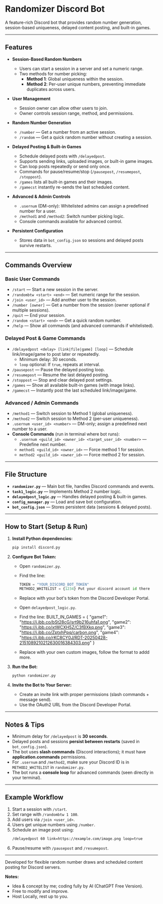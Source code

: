 # Randomizer Discord Bot

A feature-rich Discord bot that provides random number generation, session-based uniqueness, delayed content posting, and built-in games.

---

## Features

- **Session-Based Random Numbers**
  - Users can start a session in a server and set a numeric range.
  - Two methods for number picking:
    - **Method 1**: Global uniqueness within the session.
    - **Method 2**: Per-user unique numbers, preventing immediate duplicates across users.

- **User Management**
  - Session owner can allow other users to join.
  - Owner controls session range, method, and permissions.

- **Random Number Generation**
  - `/number` — Get a number from an active session.
  - `/random` — Get a quick random number without creating a session.

- **Delayed Posting & Built-in Games**
  - Schedule delayed posts with `/delayedpost`.
  - Supports sending links, uploaded images, or built-in game images.
  - Can loop posts repeatedly or send only once.
  - Commands for pause/resume/stop (`/pausepost`, `/resumepost`, `/stoppost`).
  - `/games` lists all built-in games and their images.
  - `/gamecst` instantly re-sends the last scheduled content.

- **Advanced & Admin Controls**
  - `.usernum` (DM-only): Whitelisted admins can assign a predefined number for a user.
  - `/method1` and `/method2`: Switch number picking logic.
  - Console commands available for advanced control.

- **Persistent Configuration**
  - Stores data in `bot_config.json` so sessions and delayed posts survive restarts.

---

## Commands Overview

### Basic User Commands
- `/start` — Start a new session in the server.
- `/randombtw <start> <end>` — Set numeric range for the session.
- `/join <user_id>` — Add another user to the session.
- `/number [owner]` — Get a number from the session (owner optional if multiple sessions).
- `/quit` — End your session.
- `/random <start> <end>` — Get a quick random number.
- `/help` — Show all commands (and advanced commands if whitelisted).

### Delayed Post & Game Commands
- `/delayedpost <delay> [link|file|game] [loop]` — Schedule link/image/game to post later or repeatedly.
  - Minimum delay: 30 seconds.
  - `loop` optional: If `true`, repeats at interval.
- `/pausepost` — Pause the delayed posting loop.
- `/resumepost` — Resume the last delayed posting.
- `/stoppost` — Stop and clear delayed post settings.
- `/games` — Show all available built-in games (with image links).
- `/gamecst` — Instantly post the last scheduled link/image/game.

### Advanced / Admin Commands
- `/method1` — Switch session to Method 1 (global uniqueness).
- `/method2` — Switch session to Method 2 (per-user uniqueness).
- `.usernum <user_id> <number>` — DM-only; assign a predefined next number to a user.
- **Console Commands** (run in terminal where bot runs):
  - `.usernum <guild_id> <owner_id> <target_user_id> <number>` — Predefine next number.
  - `method1 <guild_id> <owner_id>` — Force method 1 for session.
  - `method2 <guild_id> <owner_id>` — Force method 2 for session.

---

## File Structure

- **`randomizer.py`** — Main bot file, handles Discord commands and events.
- **`task1_logic.py`** — Implements Method 2 number logic.
- **`delayedpost_logic.py`** — Handles delayed posting & built-in games.
- **`config_manager.py`** — Load and save bot configuration.
- **`bot_config.json`** — Stores persistent data (sessions & delayed posts).

---

## How to Start (Setup & Run)

1. **Install Python dependencies:**
   ```bash
   pip install discord.py
   ```

2. **Configure Bot Token:**
   - Open `randomizer.py`.
   - Find the line:
     ```python
     TOKEN = "YOUR_DISCORD_BOT_TOKEN"
     METHOD2_WHITELIST = {1234} Put your discord account id there
      ```
   - Replace with your bot's token from the Discord Developer Portal.

   - Open `delayedpost_logic.py`.
   - Find the line:
     BUILT_IN_GAMES = {
    "game1": "https://i.ibb.co/bSt28cG/srt9b216uhfa1.png",
    "game2": "https://i.ibb.co/xtWCXH5Z/C3fBXkq.png",
    "game3": "https://i.ibb.co/ZptxhPpq/carbon.png",
    "game4": "https://i.ibb.co/rKC8CY0J/RDT-20250428-2151089210212630016384303.png"
}
   - Replace with your own custom images, follow the format to addd more.


3. **Run the Bot:**
   ```bash
   python randomizer.py
   ```

4. **Invite the Bot to Your Server:**
   - Create an invite link with proper permissions (slash commands + message send).
   - Use the OAuth2 URL from the Discord Developer Portal.

---

## Notes & Tips

- Minimum delay for `/delayedpost` is **30 seconds**.
- Delayed posts and sessions **persist between restarts** (saved in `bot_config.json`).
- The bot uses **slash commands** (Discord interactions); it must have **application.commands** permissions.
- For `.usernum` and `/method2`, make sure your Discord ID is in `METHOD2_WHITELIST` in `randomizer.py`.
- The bot runs a **console loop** for advanced commands (seen directly in your terminal).

---

## Example Workflow

1. Start a session with `/start`.
2. Set range with `/randombtw 1 100`.
3. Add users via `/join <user_id>`.
4. Users get unique numbers using `/number`.
5. Schedule an image post using:
   ```bash
   /delayedpost 60 link=https://example.com/image.png loop=true
   ```
6. Pause/resume with `/pausepost` and `/resumepost`.

---

Developed for flexible random number draws and scheduled content posting for Discord servers.

**Notes:**  
- Idea & concept by me; coding fully by AI (ChatGPT Free Version).  
- Free to modify and improve.
- Host Locally, rest up to you.

